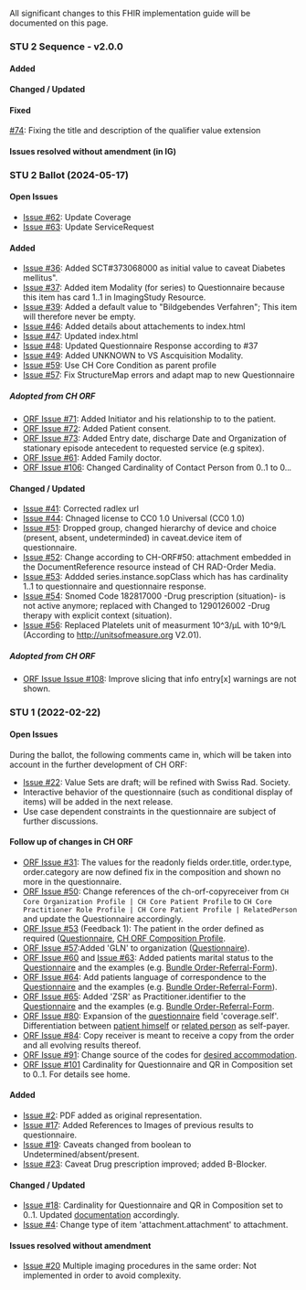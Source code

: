 All significant changes to this FHIR implementation guide will be documented on this page.   

### STU 2 Sequence - v2.0.0

#### Added

#### Changed / Updated


#### Fixed
[#74](https://github.com/hl7ch/ch-rad-order/issues/74): Fixing the title and description of the qualifier value extension 

#### Issues resolved without amendment (in IG)


### STU 2 Ballot (2024-05-17)
#### Open Issues
* [Issue #62](https://github.com/hl7ch/ch-rad-order/issues/62): Update Coverage
* [Issue #63](https://github.com/hl7ch/ch-rad-order/issues/63): Update ServiceRequest

#### Added
* [Issue #36](https://github.com/hl7ch/ch-rad-order/issues/36): Added  SCT#373068000 as initial value to caveat Diabetes mellitus".
* [Issue #37](https://github.com/hl7ch/ch-rad-order/issues/37): Added item Modality (for series) to Questionnaire because this item has card 1..1 in ImagingStudy Resource.
* [Issue #39](https://github.com/hl7ch/ch-rad-order/issues/39): Added a default value to "Bildgebendes Verfahren"; This item will therefore never be empty.
* [Issue #46](https://github.com/hl7ch/ch-rad-order/issues/47): Added details about attachements to index.html
* [Issue #47](https://github.com/hl7ch/ch-rad-order/issues/47): Updated index.html
* [Issue #48](https://github.com/hl7ch/ch-rad-order/issues/48): Updated Questionnaire Response according to #37
* [Issue #49](https://github.com/hl7ch/ch-rad-order/issues/49): Added UNKNOWN to VS Ascquisition Modality.
* [Issue #59](https://github.com/hl7ch/ch-rad-order/issues/59): Use CH Core Condition as parent profile
* [Issue #57](https://github.com/hl7ch/ch-rad-order/issues/57): Fix StructureMap errors and adapt map to new Questionnaire


##### Adopted from CH ORF
* [ORF Issue #71](https://github.com/hl7ch/ch-orf/issues/71): Added Initiator and his relationship to to the patient.
* [ORF Issue #72](https://github.com/hl7ch/ch-orf/issues/72): Added Patient consent.
* [ORF Issue #73](https://github.com/hl7ch/ch-orf/issues/73): Added Entry date, discharge Date and Organization of stationary episode antecedent to requested service (e.g spitex).
* [ORF Issue #61](https://github.com/hl7ch/ch-orf/issues/61): Added Family doctor.
* [ORF Issue #106](https://github.com/hl7ch/ch-orf/issues/106): Changed Cardinality of Contact Person from 0..1 to 0..*.* 

#### Changed / Updated
* [Issue #41](https://github.com/hl7ch/ch-rad-order/issues/41): Corrected radlex url
* [Issue #44](https://github.com/hl7ch/ch-rad-order/issues/44): Chnaged license to CC0 1.0 Universal (CC0 1.0)
* [Issue #51](https://github.com/hl7ch/ch-rad-order/issues/51): Dropped group, changed hierarchy of device and choice (present, absent, undeterminded) in caveat.device item of questionnaire.
* [Issue #52](https://github.com/hl7ch/ch-rad-order/issues/52): Change according to CH-ORF#50: attachment embedded in the DocumentReference resource instead of CH RAD-Order Media.
* [Issue #53](https://github.com/hl7ch/ch-rad-order/issues/53): Addded series.instance.sopClass which has has cardinality 1..1 to questionnaire and questionnaire response.
* [Issue #54](https://github.com/hl7ch/ch-rad-order/issues/54): Snomed Code 182817000 -Drug prescription (situation)- is not active anymore; replaced with Changed to 1290126002 -Drug therapy with explicit context (situation).
* [Issue #56](https://github.com/hl7ch/ch-rad-order/issues/56): Replaced Platelets unit of measurment 10^3/µL with 10^9/L (According to http://unitsofmeasure.org V2.01).

##### Adopted from CH ORF
* [ORF Issue Issue #108](https://github.com/hl7ch/ch-orf/issues/108): Improve slicing that info entry[x] warnings are not shown.

### STU 1 (2022-02-22)

#### Open Issues
During the ballot, the following comments came in, which will be taken into account in the further development of CH ORF:

* [Issue #22](https://github.com/hl7ch/ch-rad-order/issues/22): Value Sets are draft; will be refined with Swiss Rad. Society. 
* Interactive behavior of the questionnaire (such as conditional display of items) will be added in the next release.
* Use case dependent constraints in the questionnaire are subject of further discussions.

#### Follow up of changes in CH ORF
* [ORF Issue #31](https://github.com/hl7ch/ch-rad-order/issues/31): The values for the readonly fields order.title, order.type, order.category are now defined fix in the composition and shown no more in the questionnaire. 
* [ORF Issue #50](https://github.com/hl7ch/ch-rad-order/issues/50): Change references of the ch-orf-copyreceiver from `CH Core Organization Profile | CH Core Patient Profile` to `CH Core Practitioner Role Profile | CH Core Patient Profile | RelatedPerson` and update the Questionnaire accordingly.
* [ORF Issue #53](https://github.com/hl7ch/ch-rad-order/issues/53) (Feedback 1): The patient in the order defined as required ([Questionnaire](http://build.fhir.org/ig/hl7ch/ch-orf/Questionnaire-order-referral-form.html), [CH ORF Composition Profile](http://build.fhir.org/ig/hl7ch/ch-orf/StructureDefinition-ch-orf-composition.html).
* [ORF Issue #57](https://github.com/hl7ch/ch-rad-order/issues/57):Added 'GLN' to organization ([Questionnaire](http://build.fhir.org/ig/hl7ch/ch-orf/Questionnaire-order-referral-form.html)).
* [ORF Issue #60](https://github.com/hl7ch/ch-rad-order/issues/60) and [Issue #63](https://github.com/hl7ch/ch-rad-order/issues/63):   Added patients marital status to the [Questionnaire](http://build.fhir.org/ig/hl7ch/ch-orf/Questionnaire-order-referral-form.html) and the examples (e.g. [Bundle Order-Referral-Form](http://build.fhir.org/ig/hl7ch/ch-orf/Bundle-bundle-order-referral-form.html)).
* [ORF Issue #64](https://github.com/hl7ch/ch-rad-order/issues/64): Add patients language of correspondence to the [Questionnaire](http://build.fhir.org/ig/hl7ch/ch-orf/Questionnaire-order-referral-form.html) and the examples (e.g. [Bundle Order-Referral-Form](http://build.fhir.org/ig/hl7ch/ch-orf/Bundle-bundle-order-referral-form.html)).
* [ORF Issue #65](https://github.com/hl7ch/ch-rad-order/issues/65): Added 'ZSR' as Practitioner.identifier to the [Questionnaire](http://build.fhir.org/ig/hl7ch/ch-orf/Questionnaire-order-referral-form.html) and the examples (e.g. [Bundle Order-Referral-Form](http://build.fhir.org/ig/hl7ch/ch-orf/Bundle-bundle-order-referral-form.html).
* [ORF Issue #80](https://github.com/hl7ch/ch-rad-order/issues/80): Expansion of the [questionnaire](http://build.fhir.org/ig/hl7ch/ch-orf/Questionnaire-order-referral-form.html) field 'coverage.self'. Differentiation between [patient himself](http://build.fhir.org/ig/hl7ch/ch-orf/Coverage-CoverageSelfPatient.html) or [related person](http://build.fhir.org/ig/hl7ch/ch-orf/Coverage-CoverageSelfRelatedPerson.html) as self-payer.
* [ORF Issue #84](https://github.com/hl7ch/ch-rad-order/issues/84): Copy receiver is meant to receive a copy from the order and all evolving results thereof.
* [ORF Issue #91](https://github.com/hl7ch/ch-rad-order/issues/91): Change source of the codes for [desired accommodation](http://build.fhir.org/ig/hl7ch/ch-orf/ValueSet-ch-orf-vs-desiredaccommodation.html).
* [ORF Issue #101](https://github.com/hl7ch/ch-rad-order/issues/101) Cardinality for Questionnaire and QR in Composition set to 0..1. For details see home.

#### Added
* [Issue #2](https://github.com/hl7ch/ch-rad-order/issues/2): PDF added as original representation.
* [Issue #17](https://github.com/hl7ch/ch-rad-order/issues/17): Added References to Images of previous results to questionnaire.
* [Issue #19](https://github.com/hl7ch/ch-rad-order/issues/19): Caveats changed from boolean to Undetermined/absent/present.
* [Issue #23](https://github.com/hl7ch/ch-rad-order/issues/23): Caveat Drug prescription improved; added B-Blocker.

#### Changed / Updated
* [Issue #18](https://github.com/hl7ch/ch-rad-order/issues/18): Cardinality for Questionnaire and QR in Composition set to 0..1. Updated [documentation](http://fhir.ch/ighttp://build.fhir.org/ig/hl7ch/ch-orf/index.html) accordingly.
* [Issue #4](https://github.com/hl7ch/ch-rad-order/issues/4): Change type of item 'attachment.attachment' to attachment.

#### Issues resolved without amendment
 * [Issue #20](https://github.com/hl7ch/ch-rad-order/issues/20) Multiple imaging procedures in the same order: Not implemented in order to avoid complexity. 
